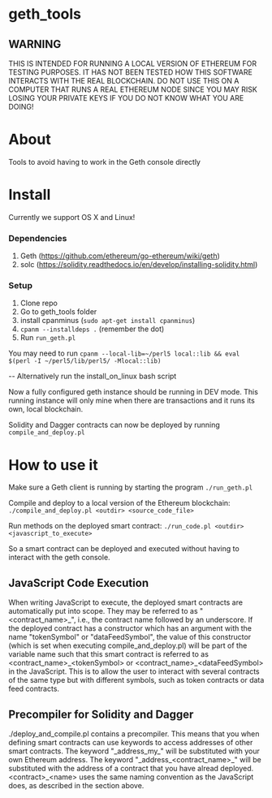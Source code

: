 # geth_tools

## WARNING
THIS IS INTENDED FOR RUNNING A LOCAL VERSION OF ETHEREUM FOR TESTING PURPOSES.
IT HAS NOT BEEN TESTED HOW THIS SOFTWARE INTERACTS WITH THE REAL BLOCKCHAIN.
DO NOT USE THIS ON A COMPUTER THAT RUNS A REAL ETHEREUM NODE SINCE YOU MAY RISK
LOSING YOUR PRIVATE KEYS IF YOU DO NOT KNOW WHAT YOU ARE DOING!

# About
Tools to avoid having to work in the Geth console directly

# Install
Currently we support OS X and Linux!



### Dependencies
1. Geth (https://github.com/ethereum/go-ethereum/wiki/geth)
2. solc (https://solidity.readthedocs.io/en/develop/installing-solidity.html)

### Setup

1. Clone repo
2. Go to geth_tools folder
3. install cpanminus (`sudo apt-get install cpanminus`)
4. `cpanm --installdeps .` (remember the dot)
5. Run `run_geth.pl`

You may need to run
`cpanm --local-lib=~/perl5 local::lib && eval $(perl -I ~/perl5/lib/perl5/ -Mlocal::lib)`

-- Alternatively run the install_on_linux bash script

Now a fully configured geth instance should be running in DEV mode. This running instance
will only mine when there are transactions and it runs its own, local blockchain.

Solidity and Dagger contracts can now be deployed by running `compile_and_deploy.pl`

# How to use it

Make sure a Geth client is running by starting the program `./run_geth.pl`

Compile and deploy to a local version of the Ethereum blockchain:
```./compile_and_deploy.pl <outdir> <source_code_file>```

Run methods on the deployed smart contract:
```./run_code.pl <outdir> <javascript_to_execute>```

So a smart contract can be deployed and executed without having to interact
with the geth console.

## JavaScript Code Execution
When writing JavaScript to execute, the deployed smart contracts are
automatically put into scope. They may be referred to as "<contract_name>\_",
i.e., the contract name followed by an underscore. If the deployed contract has
a constructor which has an argument with the name "tokenSymbol" or
"dataFeedSymbol", the value of this constructor (which is set when executing
compile_and_deploy.pl) will be part of the variable name such that this smart
contract is referred to as \<contract_name>\_\<tokenSymbol\> or
\<contract_name\>\_\<dataFeedSymbol\> in the JavaScript. This is to allow the
user to interact with several contracts of the same type but with different
symbols, such as token contracts or data feed contracts.

## Precompiler for Solidity and Dagger
./deploy_and_compile.pl contains a precompiler. This means that you when
defining smart contracts can use keywords to access addresses of other smart
contracts. The keyword "\_address\_my\_" will be substituted with your own
Ethereum address. The keyword "\_address\_\<contract\_name\>_" will be
substituted with the address of a contract that you have alread deployed.
\<contract\>\_\<name\> uses the same naming convention as the JavaScript does,
as described in the section above.

